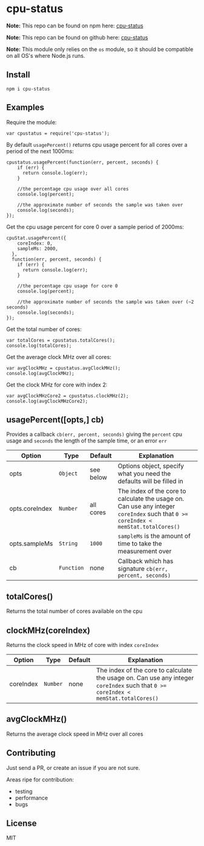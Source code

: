 cpu-status
========



**Note:** This repo can be found on npm here: [cpu-status](https://www.npmjs.com/package/cpu-status)

**Note:** This repo can be found on github here: [cpu-status](https://github.com/Milcondev/Node-cpu-status)

**Note:** This module only relies on the `os` module, so it should be compatible on all OS's where Node.js runs.

Install
-------

```
npm i cpu-status
```

Examples
--------

Require the module:
```
var cpustatus = require('cpu-status');
```

By default `usagePercent()` returns cpu usage percent for all cores over a period of the next 1000ms:
```
cpustatus.usagePercent(function(err, percent, seconds) {
    if (err) {
      return console.log(err);
    }

    //the percentage cpu usage over all cores
    console.log(percent);

    //the approximate number of seconds the sample was taken over
    console.log(seconds);
});
```

Get the cpu usage percent for core 0 over a sample period of 2000ms:
```
cpuStat.usagePercent({
    coreIndex: 0,
    sampleMs: 2000,
  },
  function(err, percent, seconds) {
    if (err) {
      return console.log(err);
    }

    //the percentage cpu usage for core 0
    console.log(percent);

    //the approximate number of seconds the sample was taken over (~2 seconds)
    console.log(seconds);
});
```

Get the total number of cores:
```
var totalCores = cpustatus.totalCores();
console.log(totalCores);
```

Get the average clock MHz over all cores:
```
var avgClockMHz = cpustatus.avgClockMHz();
console.log(avgClockMHz);
```

Get the clock MHz for core with index 2:
```
var avgClockMHzCore2 = cpustatus.clockMHz(2);
console.log(avgClockMHzCore2);
```

usagePercent([opts,] cb)
----------------------

Provides a callback `cb(err, percent, seconds)` giving the `percent` cpu usage and `seconds` the length of the sample time, or an error `err`

Option               | Type         | Default            | Explanation
-------------------- | -------------| ------------------ | ------------
opts                 | `Object`     | see below          | Options object, specify what you need the defaults will be filled in
opts.coreIndex       | `Number`     | all cores          | The index of the core to calculate the usage on. Can use any integer `coreIndex` such that `0 >= coreIndex < memStat.totalCores()`
opts.sampleMs        | `String`     | `1000`             | `sampleMs` is the amount of time to take the measurement over
cb                   | `Function`   | none               | Callback which has signature `cb(err, percent, seconds)`

totalCores()
------------

Returns the total number of cores available on the cpu

clockMHz(coreIndex)
-------------------

Returns the clock speed in MHz of core with index `coreIndex`

Option               | Type         | Default            | Explanation
-------------------- | -------------| ------------------ | ------------
coreIndex            | `Number`     | none               | The index of the core to calculate the usage on. Can use any integer `coreIndex` such that `0 >= coreIndex < memStat.totalCores()`

avgClockMHz()
-------------

Returns the average clock speed in MHz over all cores

Contributing
------------

Just send a PR, or create an issue if you are not sure.

Areas ripe for contribution:
- testing
- performance
- bugs



License
-------

MIT
